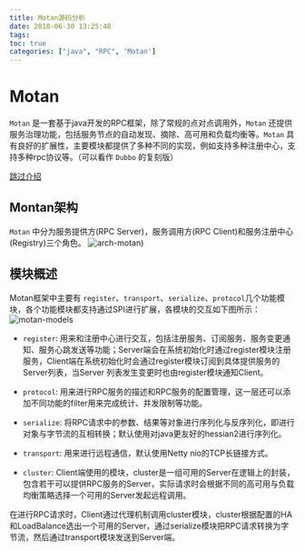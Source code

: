 ```yaml
---
title: Motan源码分析
date: 2018-06-30 13:25:48
tags:
toc: true
categories: ["java", "RPC", 'Motan']
---
```


# Motan
`Motan` 是一套基于java开发的RPC框架，除了常规的点对点调用外，`Motan` 还提供服务治理功能，包括服务节点的自动发现、摘除、高可用和负载均衡等。`Motan` 具有良好的扩展性，主要模块都提供了多种不同的实现，例如支持多种注册中心，支持多种rpc协议等。（可以看作 `Dubbo` 的复刻版）

[跳过介绍]()
<!-- more -->

## Montan架构
`Motan` 中分为服务提供方(RPC Server)，服务调用方(RPC Client)和服务注册中心(Registry)三个角色。
![arch-motan)](https://s1.ax1x.com/2018/06/30/PFWib4.png)

## 模块概述
Motan框架中主要有 `register`、`transport`、`serialize`、`protocol`几个功能模块，各个功能模块都支持通过SPI进行扩展，各模块的交互如下图所示：
![motan-models](https://s1.ax1x.com/2018/06/30/PFWkVJ.png)

- `register`: 用来和注册中心进行交互，包括注册服务、订阅服务、服务变更通知、服务心跳发送等功能；Server端会在系统初始化时通过register模块注册服务，Client端在系统初始化时会通过register模块订阅到具体提供服务的Server列表，当Server 列表发生变更时也由register模块通知Client。

- `protocol`: 用来进行RPC服务的描述和RPC服务的配置管理，这一层还可以添加不同功能的filter用来完成统计、并发限制等功能。

- `serialize`: 将RPC请求中的参数、结果等对象进行序列化与反序列化，即进行对象与字节流的互相转换；默认使用对java更友好的hessian2进行序列化。

- `transport`:  用来进行远程通信，默认使用Netty nio的TCP长链接方式。

- `cluster`:  Client端使用的模块，cluster是一组可用的Server在逻辑上的封装，包含若干可以提供RPC服务的Server，实际请求时会根据不同的高可用与负载均衡策略选择一个可用的Server发起远程调用。

在进行RPC请求时，Client通过代理机制调用cluster模块，cluster根据配置的HA和LoadBalance选出一个可用的Server，通过serialize模块把RPC请求转换为字节流，然后通过transport模块发送到Server端。

